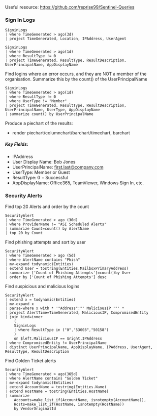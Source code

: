 Useful resource: https://github.com/reprise99/Sentinel-Queries

### Sign In Logs

```kql
SigninLogs
| where TimeGenerated > ago(3d)
| project TimeGenerated, Location, IPAddress, UserAgent
```

```kql
SigninLogs
| where TimeGenerated > ago(1d)
| where ResultType != 0
| project TimeGenerated, ResultType, ResultDescription, UserPrincipalName, AppDisplayName
```

Find logins where an error occurs, and they are NOT a member of the organisation. 
Summarize this by the count() of the UserPrincipalName
```kql
SigninLogs
| where TimeGenerated > ago(1d)
| where ResultType != 0
| where UserType != "Member"
| project TimeGenerated, ResultType, ResultDescription, UserPrincipalName, UserType, AppDisplayName
| summarize count() by UserPrincipalName
```

Produce a piechart of the results:
* render piechart/columnchart/barchart/timechart, barchart


##### Key Fields:
* IPAddress
* User Display Name: Bob Jones
* UserPrincipalName: first.last@company.com
* UserType: Member or Guest
* ResultType: 0 = Successful 
* AppDisplayName: Office365, TeamViewer, Windows Sign In, etc. 


### Security Alerts

Find top 20 Alerts and order by the count
```kql
SecurityAlert
| where TimeGenerated > ago (30d)
| where ProviderName != "ASI Scheduled Alerts"
| summarize Count=count() by AlertName
| top 20 by Count
```


Find phishing attempts and sort by user

```kql
SecurityAlert
| where TimeGenerated > ago (5d)
| where AlertName contains "Phish"
| mv-expand todynamic(Entities)
| extend User = tostring(Entities.MailboxPrimaryAddress)
| summarize ['Count of Phishing Attempts']=count()by User
| order by ['Count of Phishing Attempts'] desc
```

Find suspicious and malicious logins
```kql
SecurityAlert
| extend x = todynamic(Entities)
| mv-expand x
| parse-where x with * '"Address":"' MaliciousIP '"' *
| project AlertTime=TimeGenerated, MaliciousIP, CompromisedEntity
| join kind=inner
    (
    SigninLogs
    | where ResultType in ("0","53003","50158")
    )
    on $left.MaliciousIP == $right.IPAddress
| where CompromisedEntity != UserPrincipalName
| distinct UserPrincipalName, AppDisplayName, IPAddress, UserAgent, ResultType, ResultDescription
```

Find Golden Ticket alerts
```kql
SecurityAlert
| where TimeGenerated > ago(365d)
| where AlertName contains "Golden Ticket"
| mv-expand todynamic(Entities)
| extend AccountName = tostring(Entities.Name)
| extend HostName = tostring(Entities.HostName)
| summarize
    Accounts=make_list_if(AccountName, isnotempty(AccountName)),
    Hosts=make_list_if(HostName, isnotempty(HostName))
    by VendorOriginalId
```
